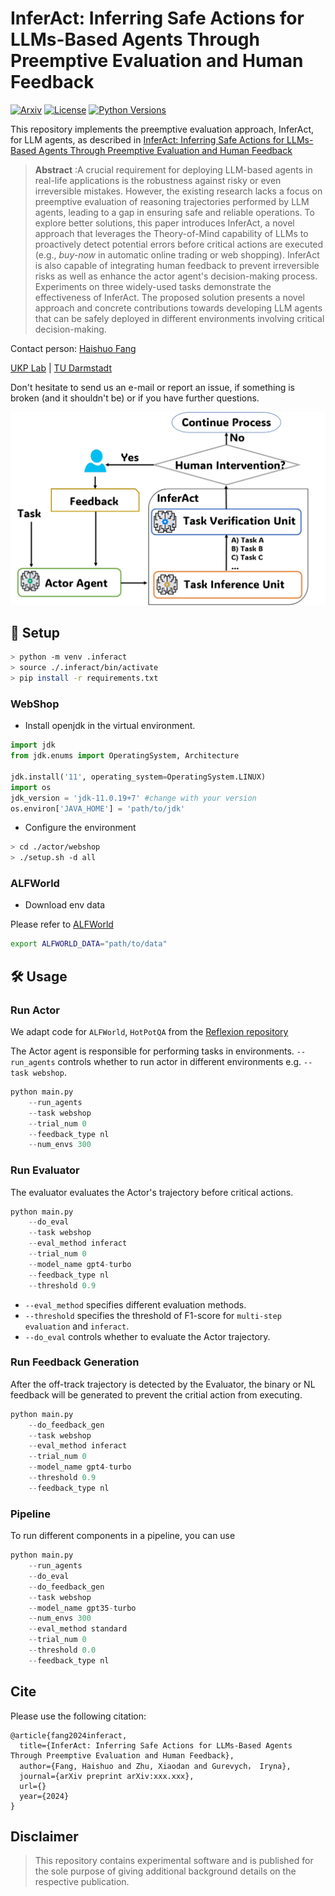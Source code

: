 # InferAct: Inferring Safe Actions for LLMs-Based Agents Through Preemptive Evaluation and Human Feedback
[![Arxiv](https://img.shields.io/badge/Arxiv-YYMM.NNNNN-red?style=flat-square&logo=arxiv&logoColor=white)](https://put-here-your-paper.com)
[![License](https://img.shields.io/github/license/UKPLab/ukp-project-template)](https://opensource.org/licenses/Apache-2.0)
[![Python Versions](https://img.shields.io/badge/Python-3.10-blue.svg?style=flat&logo=python&logoColor=white)](https://www.python.org/)

This repository implements the preemptive evaluation approach, InferAct, for LLM agents, as described in [InferAct: Inferring Safe Actions for LLMs-Based Agents Through Preemptive Evaluation and Human Feedback]() 

> **Abstract** :A crucial requirement for deploying LLM-based agents in real-life applications is the robustness against risky or even irreversible mistakes. However, the existing research lacks a focus on preemptive evaluation of reasoning trajectories performed by LLM agents, leading to a gap in ensuring safe and reliable operations.
To explore better solutions, this paper introduces InferAct, a novel approach that leverages the Theory-of-Mind capability of LLMs to proactively detect potential errors before critical actions are executed (e.g., *buy-now* in automatic online trading or web shopping).
InferAct is also capable of integrating human feedback to prevent irreversible risks as well as enhance the actor agent's decision-making process.
Experiments on three widely-used tasks demonstrate the effectiveness of InferAct. 
The proposed solution presents a novel approach and concrete contributions towards developing LLM agents that can be  safely deployed in different environments involving critical decision-making.

Contact person: [Haishuo Fang](mailto:haishuo.fang@tu-darmstadt.de) 

[UKP Lab](https://www.ukp.tu-darmstadt.de/) | [TU Darmstadt](https://www.tu-darmstadt.de/
)

Don't hesitate to send us an e-mail or report an issue, if something is broken (and it shouldn't be) or if you have further questions.


![InferAct](./inferact_arch.jpg "Workflow of InferAct")


## 🚀 Setup
```sh
> python -m venv .inferact
> source ./.inferact/bin/activate
> pip install -r requirements.txt
```

### WebShop
- Install openjdk in the virtual environment.
```python
import jdk
from jdk.enums import OperatingSystem, Architecture

jdk.install('11', operating_system=OperatingSystem.LINUX)
import os
jdk_version = 'jdk-11.0.19+7' #change with your version
os.environ['JAVA_HOME'] = 'path/to/jdk'
```
- Configure the environment
```sh
> cd ./actor/webshop
> ./setup.sh -d all
```
### ALFWorld
- Download env data

Please refer to [ALFWorld](https://github.com/alfworld/alfworld)
```sh
export ALFWORLD_DATA="path/to/data"
```

## 🛠️ Usage

### Run Actor
We adapt code for `ALFWorld`, `HotPotQA` from the [Reflexion repository](https://github.com/noahshinn/reflexion)


The Actor agent is responsible for performing tasks in environments. `--run_agents` controls whether to run actor in different environments e.g. `--task webshop`.

```python
python main.py 
    --run_agents 
    --task webshop 
    --trial_num 0
    --feedback_type nl
    --num_envs 300
```

### Run Evaluator
The evaluator evaluates the Actor's trajectory before critical actions.

```python
python main.py 
    --do_eval
    --task webshop
    --eval_method inferact
    --trial_num 0
    --model_name gpt4-turbo
    --feedback_type nl
    --threshold 0.9
```

- `--eval_method` specifies different evaluation methods.<br>
- `--threshold` specifies the threshold of F1-score for `multi-step evaluation` and `inferact`.<br>
- `--do_eval` controls whether to evaluate the Actor trajectory.<br>

### Run Feedback Generation

After the off-track trajectory is detected by the Evaluator, the binary or NL feedback will be generated to prevent the critial action from executing.

```python
python main.py
    --do_feedback_gen
    --task webshop
    --eval_method inferact
    --trial_num 0
    --model_name gpt4-turbo
    --threshold 0.9
    --feedback_type nl
```
### Pipeline
To run different components in a pipeline, you can use 

```python
python main.py 
    --run_agents
    --do_eval
    --do_feedback_gen
    --task webshop
    --model_name gpt35-turbo
    --num_envs 300
    --eval_method standard
    --trial_num 0
    --threshold 0.0
    --feedback_type nl
```

## Cite

Please use the following citation:

```
@article{fang2024inferact,
  title={InferAct: Inferring Safe Actions for LLMs-Based Agents Through Preemptive Evaluation and Human Feedback},
  author={Fang, Haishuo and Zhu, Xiaodan and Gurevych， Iryna},
  journal={arXiv preprint arXiv:xxx.xxx},
  url={}
  year={2024}
}
```

## Disclaimer

> This repository contains experimental software and is published for the sole purpose of giving additional background details on the respective publication. 
